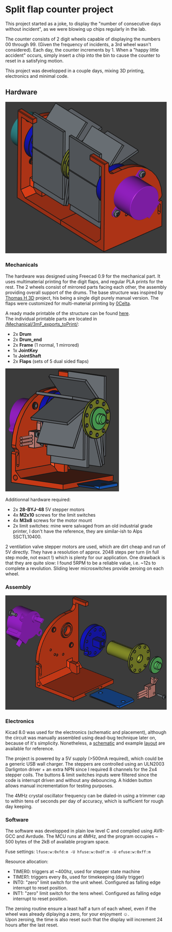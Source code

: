 # Split flap counter project

This project started as a joke, to display the "number of consecutive days without incident", as we were blowing up chips regularly in the lab.

The counter consists of 2 digit wheels capable of displaying the numbers 00 through 99. (Given the frequency of incidents, a 3rd wheel wasn't considered).
Each day, the counter increments by 1. When a "happy little accident" occurs, simply insert a chip into the bin to cause the counter to reset in a satisfying motion.

This project was developped in a couple days, mixing 3D printing, electronics and minimal code.

## Hardware
![Full assembly iso view](/split-flap_counter/Mechanical/Pictures/Full_iso.png "Freecad view of the full assembly")
### Mechanicals

The hardware was designed using Freecad 0.9 for the mechanical part. 
It uses multimaterial printing for the digit flaps, and regular PLA prints for the rest. The 2 wheels consist of mirrored parts facing each other, the assembly providing overall support of the drums.
The base structure was inspired by [Thomas H 3D](https://www.printables.com/model/69603-split-flap-counter-fully-printable) project, his being a single digit purely manual version. The flaps were customized for multi-material printing by [0Celta](https://www.printables.com/model/133058-multi-material-flaps-for-split-flap-counter).  

A ready made printable of the structure can be found [here](/Mechanical/3mF_exports_toPrint/full_plate.3mF).  
The individual printable parts are located in [/Mechanical/3mF_exports_toPrint/](/Mechanical/3mF_exports_toPrint/):
- 2x **Drum**
- 2x **Drum_end**
- 2x **Frame** (1 normal, 1 mirrored)
- 1x **JointKey**
- 1x **JointShaft**
- 2x **Flaps** (sets of 5 dual sided flaps)  

![Half iso view](/split-flap_counter/Mechanical/Pictures/Half_iso.png "Freecad view of the half assembly with flaps")

Additionnal hardware required:
- 2x **28-BYJ-48** 5V stepper motors
- 4x **M2x10** screws for the limit switches
- 4x **M3x8** screws for the motor mount
- 2x limit switches: mine were salvaged from an old industrial grade printer, I don't have the reference, they are similar-ish to Alps SSCTL10400.  

2 ventilation valve stepper motors are used, which are dirt cheap and run of 5V directly. They have a resolution of approx. 2048 steps per turn (in full step mode, not exact !) which is plenty for our application. One drawback is that they are quite slow: I found 5RPM to be a reliable value, i.e. ~12s to complete a revolution. Sliding lever microswitches provide zeroing on each wheel.  

### Assembly

![Half exploded iso view](/split-flap_counter/Mechanical/Pictures/Half_exploded_iso.png "Exploded view of the half assembly")

### Electronics

Kicad 8.0 was used for the electronics (schematic and placement), although the circuit was manually assembled using dead-bug technique later on, because of it's simplicity. Nonetheless, a [schematic](/split-flap_counter/Electronics/split_flap_driver/schematic.pdf) and example [layout](/split-flap_counter/Electronics/split_flap_driver/) are available for reference.  

The project is powered by a 5V supply (>500mA required), which could be a generic USB wall charger.
The steppers are controlled using an ULN2003 Darlignton driver + an extra NPN since I required 8 channels for the 2x4 stepper coils. The buttons & limit switches inputs were filtered since the code is interrupt driven and without any debouncing. A hidden button allows manual incrementation for testing purposes.  

The 4MHz crystal oscillator frequency can be dialed-in using a trimmer cap to within tens of seconds per day of accuracy, which is sufficient for rough day keeping.


### Software

The software was developped in plain low level C and compiled using AVR-GCC and Avrdude. The MCU runs at 4MHz, and the program occupies ~ 500 bytes of the 2kB of available program space.  

Fuse settings: `lfuse:w:0xfd:m -U hfuse:w:0xdf:m -U efuse:w:0xff:m`  

Resource allocation:
- TIMER0: triggers at ~400hz, used for stepper state machine
- TIMER1: triggers every 8s, used for timekeeping (daily trigger)
- INT0: "zero" limit switch for the unit wheel. Configured as falling edge interrupt to reset position.
- INT1: "zero" limit switch for the tens wheel. Configured as falling edge interrupt to reset position.

The zeroing routine ensure a least half a turn of each wheel, even if the wheel was already diplaying a zero, for your enjoyment ☺.  
Upon zeroing, the time is also reset such that the display will increment 24 hours after the last reset.
